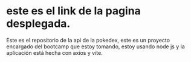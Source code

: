 # este es el link de la pagina desplegada.
Este es el repositorio de la api de la pokedex, este es un proyecto encargado del bootcamp que estoy tomando, estoy usando node js y la aplicación está hecha con axios y vite.

